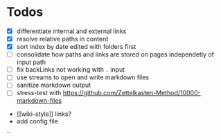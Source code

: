 # Todos

- [x] differentiate internal and external links
- [x] resolve relative paths in content
- [x] sort index by date edited with folders first
- [ ] consolidate how paths and links are stored on pages independetly of input
      path
- [ ] fix backLinks not working with `.` input
- [ ] use streams to open and write markdown files
- [ ] sanitize markdown output
- [ ] stress-test with
      https://github.com/Zettelkasten-Method/10000-markdown-files
- [[wiki-style]] links?
- add config file

``
